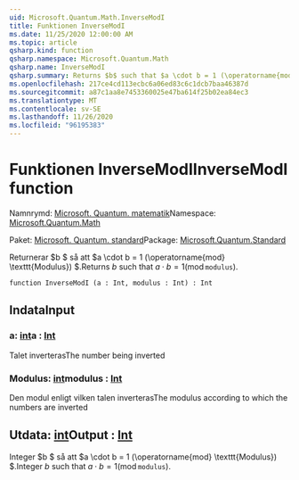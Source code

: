 ```yaml
---
uid: Microsoft.Quantum.Math.InverseModI
title: Funktionen InverseModI
ms.date: 11/25/2020 12:00:00 AM
ms.topic: article
qsharp.kind: function
qsharp.namespace: Microsoft.Quantum.Math
qsharp.name: InverseModI
qsharp.summary: Returns $b$ such that $a \cdot b = 1 (\operatorname{mod} \texttt{modulus})$.
ms.openlocfilehash: 217ce4cd113ecbc6a06ed83c6c1dcb7baa46387d
ms.sourcegitcommit: a87c1aa8e7453360025e47ba614f25b02ea84ec3
ms.translationtype: MT
ms.contentlocale: sv-SE
ms.lasthandoff: 11/26/2020
ms.locfileid: "96195383"
---
```

# <a name="inversemodi-function"></a><span data-ttu-id="55164-102">Funktionen InverseModI</span><span class="sxs-lookup"><span data-stu-id="55164-102">InverseModI function</span></span>

<span data-ttu-id="55164-103">Namnrymd: [Microsoft. Quantum. matematik](xref:Microsoft.Quantum.Math)</span><span class="sxs-lookup"><span data-stu-id="55164-103">Namespace: [Microsoft.Quantum.Math](xref:Microsoft.Quantum.Math)</span></span>

<span data-ttu-id="55164-104">Paket: [Microsoft. Quantum. standard](https://nuget.org/packages/Microsoft.Quantum.Standard)</span><span class="sxs-lookup"><span data-stu-id="55164-104">Package: [Microsoft.Quantum.Standard](https://nuget.org/packages/Microsoft.Quantum.Standard)</span></span>


<span data-ttu-id="55164-105">Returnerar $b $ så att $a \cdot b = 1 (\operatorname{mod} \texttt{Modulus}) $.</span><span class="sxs-lookup"><span data-stu-id="55164-105">Returns $b$ such that $a \cdot b = 1 (\operatorname{mod} \texttt{modulus})$.</span></span>

```qsharp
function InverseModI (a : Int, modulus : Int) : Int
```


## <a name="input"></a><span data-ttu-id="55164-106">Indata</span><span class="sxs-lookup"><span data-stu-id="55164-106">Input</span></span>

### <a name="a--int"></a><span data-ttu-id="55164-107">a: [int](xref:microsoft.quantum.lang-ref.int)</span><span class="sxs-lookup"><span data-stu-id="55164-107">a : [Int](xref:microsoft.quantum.lang-ref.int)</span></span>

<span data-ttu-id="55164-108">Talet inverteras</span><span class="sxs-lookup"><span data-stu-id="55164-108">The number being inverted</span></span>


### <a name="modulus--int"></a><span data-ttu-id="55164-109">Modulus: [int](xref:microsoft.quantum.lang-ref.int)</span><span class="sxs-lookup"><span data-stu-id="55164-109">modulus : [Int](xref:microsoft.quantum.lang-ref.int)</span></span>

<span data-ttu-id="55164-110">Den modul enligt vilken talen inverteras</span><span class="sxs-lookup"><span data-stu-id="55164-110">The modulus according to which the numbers are inverted</span></span>



## <a name="output--int"></a><span data-ttu-id="55164-111">Utdata: [int](xref:microsoft.quantum.lang-ref.int)</span><span class="sxs-lookup"><span data-stu-id="55164-111">Output : [Int](xref:microsoft.quantum.lang-ref.int)</span></span>

<span data-ttu-id="55164-112">Integer $b $ så att $a \cdot b = 1 (\operatorname{mod} \texttt{Modulus}) $.</span><span class="sxs-lookup"><span data-stu-id="55164-112">Integer $b$ such that $a \cdot b = 1 (\operatorname{mod} \texttt{modulus})$.</span></span>